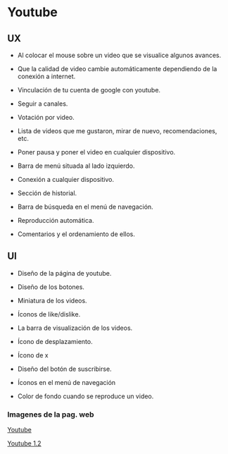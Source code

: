 
# Youtube

## UX

* Al colocar el mouse sobre un video que se visualice algunos avances.

* Que la calidad de video cambie automáticamente dependiendo de la conexión a internet.

* Vinculación de tu cuenta de google con youtube.

* Seguir a canales.

* Votación por video.

* Lista de videos que me gustaron, mirar de nuevo, recomendaciones, etc.

* Poner pausa y poner el video en cualquier dispositivo.

* Barra de menú situada al lado izquierdo.

* Conexión a cualquier dispositivo.

* Sección de historial.

* Barra de búsqueda en el menú de navegación.

* Reproducción automática.

* Comentarios y el ordenamiento de ellos.

## UI

* Diseño de la página de youtube.

* Diseño de los botones.

* Miniatura de los videos.

* Íconos de like/dislike.

* La barra de visualización de los videos.

* Ícono de desplazamiento.

* Ícono de x

* Diseño del botón de suscribirse.

* Íconos en el menú de navegación

* Color de fondo cuando se reproduce un video.


### Imagenes de la pag. web
[Youtube](assets/images/youtube.png)


[Youtube 1.2](assets/images/youtube1.2.png)
